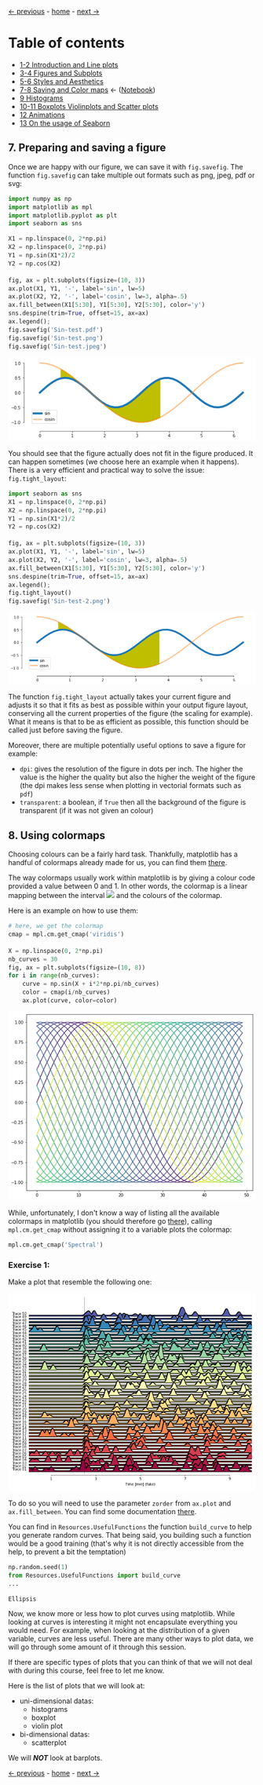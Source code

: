 [&larr; previous](../5-6-Styles-and-Aesthetics/5-6-Styles-and-Aesthetics.md) - [home](https://guignardlab.github.io/CenTuri-Course/) - [next &rarr;](../9-Histograms/9-Histograms.md)

# Table of contents
* [1-2 Introduction and Line plots](../1-2-Intro-and-Line-plots/1-2-Intro-and-Line-plots.md)
* [3-4 Figures and Subplots](../3-4-Figures-and-Subplots/3-4-Figures-and-Subplots.md)
* [5-6 Styles and Aesthetics](../5-6-Styles-and-Aesthetics/5-6-Styles-and-Aesthetics.md)
* [7-8 Saving and Color maps](../7-8-Saving-and-Color-maps/7-8-Saving-and-Color-maps.md) &larr; ([Notebook](../../../07-08-Saving-and-Color-maps.ipynb))
* [9 Histograms](../9-Histograms/9-Histograms.md)
* [10-11 Boxplots Violinplots and Scatter plots](../10-11-Boxplots-Violinplots-and-Scatter-plots/10-11-Boxplots-Violinplots-and-Scatter-plots.md)
* [12 Animations](../12-Animations/12-Animations.md)
* [13 On the usage of Seaborn](../13-Seaborn/13-Seaborn.md)

## 7. Preparing and saving a figure
Once we are happy with our figure, we can save it with `fig.savefig`. The function `fig.savefig` can take multiple out formats such as png, jpeg, pdf or svg:


```python
import numpy as np
import matplotlib as mpl
import matplotlib.pyplot as plt
import seaborn as sns
```


```python
X1 = np.linspace(0, 2*np.pi)
X2 = np.linspace(0, 2*np.pi)
Y1 = np.sin(X1*2)/2
Y2 = np.cos(X2)

fig, ax = plt.subplots(figsize=(10, 3))
ax.plot(X1, Y1, '-', label='sin', lw=5)
ax.plot(X2, Y2, '-', label='cosin', lw=3, alpha=.5)
ax.fill_between(X1[5:30], Y1[5:30], Y2[5:30], color='y')
sns.despine(trim=True, offset=15, ax=ax)
ax.legend();
fig.savefig('Sin-test.pdf')
fig.savefig('Sin-test.png')
fig.savefig('Sin-test.jpeg')
```


    
![png](output_2_0.png)
    


You should see that the figure actually does not fit in the figure produced. It can happen sometimes (we choose here an example when it happens). There is a very efficient and practical way to solve the issue: `fig.tight_layout`:


```python
import seaborn as sns
X1 = np.linspace(0, 2*np.pi)
X2 = np.linspace(0, 2*np.pi)
Y1 = np.sin(X1*2)/2
Y2 = np.cos(X2)

fig, ax = plt.subplots(figsize=(10, 3))
ax.plot(X1, Y1, '-', label='sin', lw=5)
ax.plot(X2, Y2, '-', label='cosin', lw=3, alpha=.5)
ax.fill_between(X1[5:30], Y1[5:30], Y2[5:30], color='y')
sns.despine(trim=True, offset=15, ax=ax)
ax.legend();
fig.tight_layout()
fig.savefig('Sin-test-2.png')
```


    
![png](output_4_0.png)
    


The function `fig.tight_layout` actually takes your current figure and adjusts it so that it fits as best as possible within your output figure layout, conserving all the current properties of the figure (the scaling for example). What it means is that to be as efficient as possible, this function should be called just before saving the figure.

Moreover, there are multiple potentially useful options to save a figure for example:
- `dpi`: gives the resolution of the figure in dots per inch. The higher the value is the higher the quality but also the higher the weight of the figure (the dpi makes less sense when plotting in vectorial formats such as `pdf`)
- `transparent`: a boolean, if `True` then all the background of the figure is transparent (if it was not given an colour)

## 8. Using colormaps
Choosing colours can be a fairly hard task. Thankfully, matplotlib has a handful of colormaps already made for us, you can find them [there](https://matplotlib.org/stable/tutorials/colors/colormaps.html).

The way colormaps usually work within matplotlib is by giving a colour code provided a value between 0 and 1.
In other words, the colormap is a linear mapping between the interval <img src="https://render.githubusercontent.com/render/math?math=[0, 1]"> and the colours of the colormap.

Here is an example on how to use them:


```python
# here, we get the colormap
cmap = mpl.cm.get_cmap('viridis')

X = np.linspace(0, 2*np.pi)
nb_curves = 30
fig, ax = plt.subplots(figsize=(10, 8))
for i in range(nb_curves):
    curve = np.sin(X + i*2*np.pi/nb_curves)
    color = cmap(i/nb_curves)
    ax.plot(curve, color=color)
```


    
![png](output_7_0.png)
    


While, unfortunately, I don't know a way of listing all the available colormaps in matplotlib (you should therefore go [there](https://matplotlib.org/stable/tutorials/colors/colormaps.html)), calling `mpl.cm.get_cmap` without assigning it to a variable plots the colormap:


```python
mpl.cm.get_cmap('Spectral')
```

### Exercise 1:
Make a plot that resemble the following one:

![png](../../exercice_1.png)

To do so you will need to use the parameter `zorder` from `ax.plot` and `ax.fill_between`.
You can find some documentation [there](https://matplotlib.org/stable/gallery/misc/zorder_demo.html).

You can find in `Resources.UsefulFunctions` the function `build_curve` to help you generate random curves. That being said, you building such a function would be a good training (that's why it is not directly accessible from the help, to prevent a bit the temptation)


```python
np.random.seed(1)
from Resources.UsefulFunctions import build_curve
...
```




    Ellipsis



Now, we know more or less how to plot curves using matplotlib.
While looking at curves is interesting it might not encapsulate everything you would need.
For example, when looking at the distribution of a given variable, curves are less useful.
There are many other ways to plot data, we will go through some amount of it through this session.

If there are specific types of plots that you can think of that we will not deal with during this course, feel free to let me know.

Here is the list of plots that we will look at:
- uni-dimensional datas:
    - histograms
    - boxplot
    - violin plot
- bi-dimensional datas:
    - scatterplot
    
We will __*NOT*__ look at barplots.

[&larr; previous](../5-6-Styles-and-Aesthetics/5-6-Styles-and-Aesthetics.md) - [home](https://guignardlab.github.io/CenTuri-Course/) - [next &rarr;](../9-Histograms/9-Histograms.md)